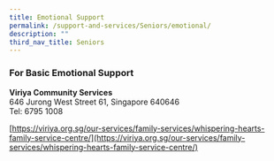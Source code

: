 ```yaml
---
title: Emotional Support
permalink: /support-and-services/Seniors/emotional/
description: ""
third_nav_title: Seniors
---
```

### For Basic Emotional Support
<b>Viriya Community Services</b><br>
646 Jurong West Street 61, Singapore 640646<br>
Tel: 6795 1008<br>

[https://viriya.org.sg/our-services/family-services/whispering-hearts-family-service-centre/](https://viriya.org.sg/our-services/family-services/whispering-hearts-family-service-centre/)